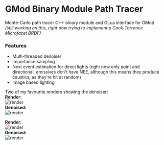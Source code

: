 # GMod Binary Module Path Tracer
Monte-Carlo path tracer C++ binary module and GLua interface for GMod  
*(still working on this, right now trying to implement a Cook-Torrance Microfacet BRDF)*  

### Features
* Multi-threaded denoiser
* Importance sampling
* Next event estimation for direct lights (right now only point and directional, emissives don't have NEE, although this means they produce caustics, as they're hit at random)
* Image based lighting

Two of my favourite renders showing the denoiser:  
**Render:**  
![render](https://github.com/Derpius/gmod-binary-tracer/blob/master/Example%20Renders/first%20denoised%20render%20%C2%A6%2032spp%20512x512%20%C2%A6%20Took%204s%20%C2%A6%20Render.png?raw=true)  
**Denoised:**  
![render](https://github.com/Derpius/gmod-binary-tracer/blob/master/Example%20Renders/first%20denoised%20render%20%C2%A6%2032spp%20512x512%20%C2%A6%20Took%204s%20%C2%A6%20Denoised.png?raw=true)  

**Render:**  
![render](https://github.com/Derpius/gmod-binary-tracer/blob/master/Example%20Renders/chess%20board%20%C2%A6%20didn't%20save%20the%20sample%20count%201024x1024%20%C2%A6%20didn't%20save%20the%20time%20%C2%A6%20Render.png?raw=true)  
**Denoised:**  
![render](https://github.com/Derpius/gmod-binary-tracer/blob/master/Example%20Renders/chess%20board%20%C2%A6%20didn't%20save%20the%20sample%20count%201024x1024%20%C2%A6%20didn't%20save%20the%20time%20%C2%A6%20Denoised.png?raw=true)  
